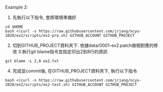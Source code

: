 Example 2:

1. 先執行以下指令, 會將環境準備好

```
cd $HOME
bash <(curl -s https://raw.githubusercontent.com/jrjang/ncyu-2020/ex2/scripts/ex2-pre.sh) GITHUB_ACCOUNT GITHUB_PROJECT
```

2. 切到GITHUB_PROJECT資料夾下. 依據data/0001-ex2.patch做相對應的修改
3.執行git blame指令並指定印出2到8行的資訊
```
git blame -L 2,8 ex2.txt
```
4. 完成並commit後, 在GITHUB_PROJECT資料夾下, 執行以下指令

```
bash <(curl -s https://raw.githubusercontent.com/jrjang/ncyu-2020/ex2/scripts/ex2-test.sh) GITHUB_ACCOUNT GITHUB_PROJECT
```
